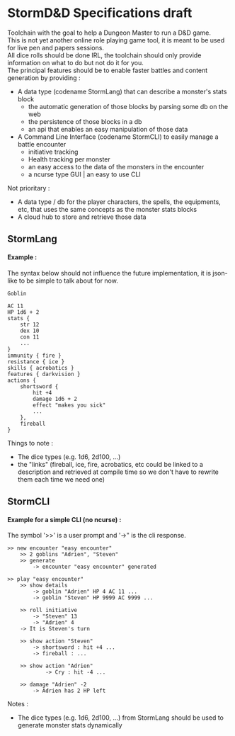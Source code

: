 # StormD&D Specifications draft

Toolchain with the goal to help a Dungeon Master to run a D&D game.  
This is not yet another online role playing game tool, it is meant to be used for live pen and papers sessions.  
All dice rolls should be done IRL, the toolchain should only provide information on what to do but not do it for you.  
The principal features should be to enable faster battles and content generation by providing :
- A data type (codename StormLang) that can describe a monster's stats block
  - the automatic generation of those blocks by parsing some db on the web
  - the persistence of those blocks in a db
  - an api that enables an easy manipulation of those data
- A Command Line Interface (codename StormCLI) to easily manage a battle encounter
  - initiative tracking
  - Health tracking per monster
  - an easy access to the data of the monsters in the encounter
  - a ncurse type GUI | an easy to use CLI

Not prioritary :
- A data type / db for the player characters, the spells, the equipments, etc, 
that uses the same concepts as the monster stats blocks
- A cloud hub to store and retrieve those data

## StormLang

#### Example :

The syntax below should not influence the future implementation, 
it is json-like to be simple to talk about for now.


```
Goblin

AC 11
HP 1d6 + 2
stats {
    str 12
    dex 10
    con 11
    ...
}
immunity { fire }
resistance { ice }
skills { acrobatics }
features { darkvision }
actions {
    shortsword {
        hit +4
        damage 1d6 + 2
        effect "makes you sick"
        ...
    },
    fireball
}

```

Things to note :
- The dice types (e.g. 1d6, 2d100, ...)
- the "links" (fireball, ice, fire, acrobatics, etc could be linked to a description
 and retrieved at compile time so we don't have to rewrite them each time we need one)
## StormCLI

#### Example for a simple CLI (no ncurse) :

The symbol '>>' is a user prompt and '->" is the cli response.

```
>> new encounter "easy encounter"
    >> 2 goblins "Adrien", "Steven"
    >> generate
        -> encounter "easy encounter" generated

>> play "easy encounter"
    >> show details 
        -> goblin "Adrien" HP 4 AC 11 ...
        -> goblin "Steven" HP 9999 AC 9999 ...
    
    >> roll initiative
        -> "Steven" 13
        -> "Adrien" 4
    -> It is Steven's turn
    
    >> show action "Steven"
        -> shortsword : hit +4 ...
        -> fireball : ...
        
    >> show action "Adrien"
            -> Cry : hit -4 ...
            
    >> damage "Adrien" -2
        -> Adrien has 2 HP left
```
Notes :
- The dice types (e.g. 1d6, 2d100, ...) from  StormLang should be used to generate monster stats dynamically
